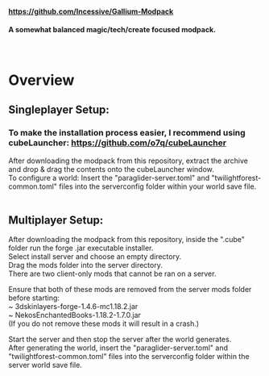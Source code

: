 #### https://github.com/Incessive/Gallium-Modpack
#### A somewhat balanced magic/tech/create focused modpack.
<br>

# Overview
## Singleplayer Setup:
### To make the installation process easier, I recommend using cubeLauncher: https://github.com/o7q/cubeLauncher
After downloading the modpack from this repository, extract the archive and drop & drag the contents onto the cubeLauncher window. \
To configure a world: Insert the "paraglider-server.toml" and "twilightforest-common.toml" files into the serverconfig folder within your world save file. \
<br>

## Multiplayer Setup:
After downloading the modpack from this repository, inside the ".cube" folder run the forge .jar executable installer. \
Select install server and choose an empty directory. \
Drag the mods folder into the server directory. \
There are two client-only mods that cannot be ran on a server.

Ensure that both of these mods are removed from the server mods folder before starting: \
~ 3dskinlayers-forge-1.4.6-mc1.18.2.jar \
~ NekosEnchantedBooks-1.18.2-1.7.0.jar \
(If you do not remove these mods it will result in a crash.)

Start the server and then stop the server after the world generates. \
After generating the world, insert the "paraglider-server.toml" and "twilightforest-common.toml" files into the serverconfig folder within the server world save file.